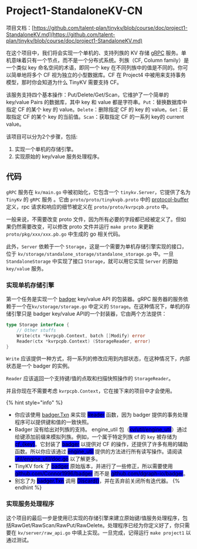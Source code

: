 # Project1-StandaloneKV-CN

项目文档：[https://github.com/talent-plan/tinykv/blob/course/doc/project1-StandaloneKV.md](https://github.com/talent-plan/tinykv/blob/course/doc/project1-StandaloneKV.md)

在这个项目中，我们将会实现一个单机的、支持列族的 KV 存储 [gRPC](https://so.csdn.net/so/search?q=gRPC\&spm=1001.2101.3001.7020) 服务。单机意味着只有一个节点，而不是一个分布式系统。列族（CF, Column family）是一个类似 key 命名空间的术语，即同一个 key 在不同列族中的值是不同的。你可以简单地将多个 CF 视为独立的小型数据库。CF 在 Project4 中被用来支持事务模型，那时你会知道为什么 TinyKV 需要支持 CF。

该服务支持四个基本操作：Put/Delete/Get/Scan，它维护了一个简单的 key/value Pairs 的数据库，其中 key 和 value 都是字符串。`Put`：替换数据库中指定 CF 的某个 key 的 value。`Delete`：删除指定 CF 的 key 的 value。`Get`：获取指定 CF 的某个 key 的当前值。`Scan`：获取指定 CF 的一系列 key的 current value。

该项目可以分为2个步骤，包括:

1. 实现一个单机的存储引擎。
2. 实现原始的 key/value 服务处理程序。

## 代码

`gRPC` 服务在 `kv/main.go` 中被初始化，它包含一个 `tinykv.Server`，它提供了名为 `TinyKv` 的 `gRPC` 服务 。它由 `proto/proto/tinykvpb.proto` 中的 [protocol-buffer](https://developers.google.com/protocol-buffers) 定义，rpc 请求和响应的细节被定义在 `proto/proto/kvrpcpb.proto` 中。

一般来说，不需要改变 proto 文件，因为所有必要的字段都已经被定义了。但如果仍然需要改变，可以修改 proto 文件并运行 `make proto` 来更新 `proto/pkg/xxx/xxx.pb.go` 中生成的 go 相关代码。

此外，`Server` 依赖于一个 `Storage`，这是一个需要为单机存储引擎实现的接口，位于 `kv/storage/standalone_storage/standalone_storage.go` 中。一旦 `StandaloneStorage` 中实现了接口 `Storage`，就可以用它实现 `Server` 的原始 `key/value` 服务。

### 实现单机存储引擎

第一个任务是实现一个 [badger](https://github.com/dgraph-io/badger) key/value API 的包装器。gRPC 服务器的服务依赖于一个在`kv/storage/storage.go` 中定义的 `Storage`。在这种情况下，单机的存储引擎只是 badger key/value API的一个封装器，它由两个方法提供：

```go
type Storage interface {
    // Other stuffs
    Write(ctx *kvrpcpb.Context, batch []Modify) error
    Reader(ctx *kvrpcpb.Context) (StorageReader, error)
}
```

`Write` 应该提供一种方式，将一系列的修改应用到内部状态，在这种情况下，内部状态是一个 badger 的实例。

`Reader` 应该返回一个支持键/值的点取和扫描快照操作的 `StorageReader`。

并且你现在不需要考虑 `kvrpcpb.Context`，它在接下来的项目中才会使用。

{% hint style="info" %}
* 你应该使用 [badger.Txn](https://godoc.org/github.com/dgraph-io/badger#Txn) 来实现 <mark style="background-color:blue;">Reader</mark> 函数，因为 badger 提供的事务处理程序可以提供键和值的一致快照。
* Badger 没有给出对列族的支持。 engine\_util 包（<mark style="background-color:blue;">kv/util/engine\_util</mark>）通过给键添加前缀来模拟列族。例如，一个属于特定列族 cf 的 `key` 被存储为 <mark style="background-color:blue;">${cf}\_${key}</mark>。它封装了 <mark style="background-color:blue;">badger</mark> 以提供对 CF 的操作，还提供了许多有用的辅助函数。所以你应该通过 <mark style="background-color:blue;">engine\_util</mark> 提供的方法进行所有读写操作。请阅读 <mark style="background-color:blue;">util/engine\_util/doc.go</mark> 以了解更多。
* TinyKV fork 了 <mark style="background-color:blue;">badger</mark> 原始版本，并进行了一些修正，所以需要使用 <mark style="background-color:blue;">github.com/Connor1996/badger</mark> 而不是 <mark style="background-color:blue;">github.com/dgraph-io/badger</mark>。
* 别忘了为 <mark style="background-color:blue;">badger.Txn</mark> 调用 <mark style="background-color:blue;">Discard()</mark>，并在丢弃前关闭所有迭代器。
{% endhint %}

### 实现服务处理程序

这个项目的最后一步是使用已实现的存储引擎来建立原始键/值服务处理程序，包括RawGet/RawScan/RawPut/RawDelete。处理程序已经为你定义好了，你只需要在 `kv/server/raw_api.go` 中填上实现。一旦完成，记得运行 `make project1` 以通过测试。
